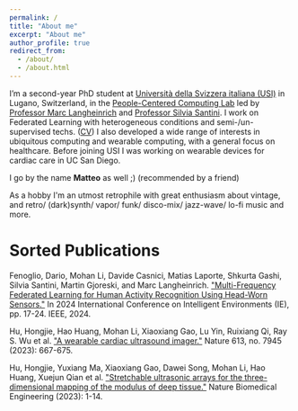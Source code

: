 ```yaml
---
permalink: /
title: "About me"
excerpt: "About me"
author_profile: true
redirect_from: 
  - /about/
  - /about.html
---
```


I’m a second-year PhD student at [Università della Svizzera italiana (USI)](https://www.usi.ch/it) in Lugano, Switzerland, in the [People-Centered Computing Lab](https://pc.inf.usi.ch) led by [Professor Marc Langheinrich](https://pc.inf.usi.ch/team/langheinrich) and [Professor Silvia Santini](https://pc.inf.usi.ch/team/santini).
I work on Federated Learning with heterogeneous conditions and semi-/un-supervised techs. ([CV](https://github.com/user-attachments/files/16644180/MohanLi_resume_2024.pdf))
I also developed a wide range of interests in ubiquitous computing and wearable computing, with a general focus on healthcare.
Before joining USI I was working on wearable devices for cardiac care in UC San Diego.

I go by the name **Matteo** as well ;) (recommended by a friend)

As a hobby I'm an utmost retrophile with great enthusiasm about vintage, and retro/ (dark)synth/ vapor/ funk/ disco-mix/ jazz-wave/ lo-fi music and more.


Sorted Publications
======
Fenoglio, Dario, Mohan Li, Davide Casnici, Matias Laporte, Shkurta Gashi, Silvia Santini, Martin Gjoreski, and Marc Langheinrich. ["Multi-Frequency Federated Learning for Human Activity Recognition Using Head-Worn Sensors."](https://ieeexplore.ieee.org/abstract/document/10599924?casa_token=dmXfoKZRRr4AAAAA:9dM2L9PQ0bCUIs9UO-KzkZExZqKifBCbyWYMNxCwmIhofsZzfT9IjohtjLRZS2g-Cpz30RmrYLvc) In 2024 International Conference on Intelligent Environments (IE), pp. 17-24. IEEE, 2024.

Hu, Hongjie, Hao Huang, Mohan Li, Xiaoxiang Gao, Lu Yin, Ruixiang Qi, Ray S. Wu et al. ["A wearable cardiac ultrasound imager."](https://www.nature.com/articles/s41586-022-05498-z) Nature 613, no. 7945 (2023): 667-675.

Hu, Hongjie, Yuxiang Ma, Xiaoxiang Gao, Dawei Song, Mohan Li, Hao Huang, Xuejun Qian et al. ["Stretchable ultrasonic arrays for the three-dimensional mapping of the modulus of deep tissue."](https://www.nature.com/articles/s41551-023-01038-w) Nature Biomedical Engineering (2023): 1-14.
